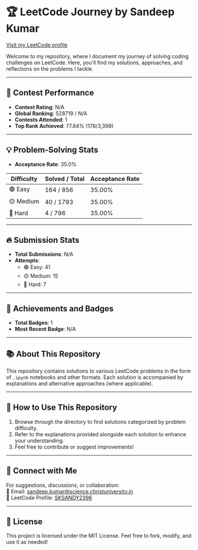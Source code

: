 <!-- Here’s a beautifully structured README for your GitHub repository:

---

# 🏆 LeetCode Journey by Sandeep Kumar  
[Visit my LeetCode profile](https://leetcode.com/u/SKSANDY2396/)  

Welcome to my repository, where I document my journey of solving coding challenges on LeetCode. Here, you'll find my solutions, approaches, and reflections on the problems I tackle.  

---

## 🚀 Contest Performance  
- **Contest Rating**: N/A  
- **Global Ranking**: 528719 / N/A  
- **Contests Attended**: 1  
- **Top Rank Achieved**: 77.84% (100/3,399)  

---

## 💡 Problem-Solving Stats  
- **Acceptance Rate**: 35.0%  
|----------------|---------------------|---------------------|----------------|  
| 🟢 Easy        | 164 / 856          | 35.00%              |
| 🟡 Medium      | 40 / 1793         | 35.00%             |
| 🔴 Hard        | 4 / 796            | 35.00%             |

---

## 🔥 Submission Stats  
- **Total Submissions**: N/A  
- **Attempts**:  
  - 🟢 Easy: 41  
  - 🟡 Medium: 15  
  - 🔴 Hard: 7  

---

## 🏅 Achievements and Badges  
- **Total Badges**: 1  
- **Most Recent Badge**: N/A  

---

## 📚 About This Repository  
This repository contains solutions to various LeetCode problems in the form of `.ipynb` notebooks and other formats. Each solution is accompanied by explanations and alternative approaches (where applicable).  

---

## 🌟 How to Use This Repository  
1. Browse through the directory to find solutions categorized by problem difficulty.  
2. Refer to the explanations provided alongside each solution to enhance your understanding.  
3. Feel free to contribute or suggest improvements!

---

## 💬 Connect with Me  
For suggestions, discussions, or collaboration:  
📧 Email: sandeep.kumar@science.christuniversity.in  
🔗 LeetCode Profile: [SKSANDY2396](https://leetcode.com/u/SKSANDY2396/)  

---
 -->


# 🏆 LeetCode Journey by Sandeep Kumar  
[Visit my LeetCode profile](https://leetcode.com/u/SKSANDY2396/)  

Welcome to my repository, where I document my journey of solving coding challenges on LeetCode. Here, you'll find my solutions, approaches, and reflections on the problems I tackle.  

---

## 🚀 Contest Performance  
- **Contest Rating**: N/A  
- **Global Ranking**: 528719 / N/A  
- **Contests Attended**: 1  
- **Top Rank Achieved**: 77.84% (178/3,399)  

---

## 💡 Problem-Solving Stats  
- **Acceptance Rate**: 35.0%  

| Difficulty | Solved / Total | Acceptance Rate |
|------------|----------------|-----------------|
| 🟢 Easy        | 164 / 856          | 35.00%              |
| 🟡 Medium      | 40 / 1793         | 35.00%             |
| 🔴 Hard        | 4 / 796            | 35.00%             |

---

## 🔥 Submission Stats  
- **Total Submissions**: N/A  
- **Attempts**:  
  - 🟢 Easy: 41  
  - 🟡 Medium: 15  
  - 🔴 Hard: 7  

---

## 🏅 Achievements and Badges  
- **Total Badges**: 1  
- **Most Recent Badge**: N/A  

---

## 📚 About This Repository  
This repository contains solutions to various LeetCode problems in the form of `.ipynb` notebooks and other formats. Each solution is accompanied by explanations and alternative approaches (where applicable).  

---

## 🌟 How to Use This Repository  
1. Browse through the directory to find solutions categorized by problem difficulty.  
2. Refer to the explanations provided alongside each solution to enhance your understanding.  
3. Feel free to contribute or suggest improvements!

---

## 💬 Connect with Me  
For suggestions, discussions, or collaboration:  
📧 Email: sandeep.kumar@science.christuniversity.in  
🔗 LeetCode Profile: [SKSANDY2396](https://leetcode.com/u/SKSANDY2396/)  

---
## 📄 License

This project is licensed under the MIT License. Feel free to fork, modify, and use it as needed!